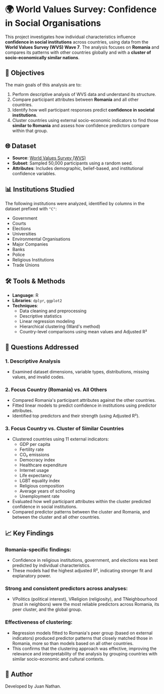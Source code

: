 # 🌍 World Values Survey: Confidence in Social Organisations

This project investigates how individual characteristics influence **confidence in social institutions** across countries, using data from the **World Values Survey (WVS) Wave 7**. The analysis focuses on **Romania** and compares its patterns with other countries globally and with a **cluster of socio-economically similar nations**.

## 🎯 Objectives

The main goals of this analysis are to:

1. Perform descriptive analysis of WVS data and understand its structure.
2. Compare participant attributes between **Romania** and all other countries.
3. Identify how well participant responses predict **confidence in societal institutions**.
4. Cluster countries using external socio-economic indicators to find those **similar to Romania** and assess how confidence predictors compare within that group.

## 🌐 Dataset

- **Source**: [World Values Survey (WVS)](https://www.worldvaluessurvey.org/WVSDocumentationWV7.jsp)
- **Subset**: Sampled 50,000 participants using a random seed.
- **Attributes**: Includes demographic, belief-based, and institutional confidence variables.

## 📊 Institutions Studied

The following institutions were analyzed, identified by columns in the dataset prefixed with `"C"`:

- Government
- Courts
- Elections
- Universities
- Environmental Organisations
- Major Companies
- Banks
- Police
- Religious Institutions
- Trade Unions

## 🛠 Tools & Methods

- **Language**: R  
- **Libraries**: `dplyr`, `ggplot2`
- **Techniques**:
  - Data cleaning and preprocessing
  - Descriptive statistics
  - Linear regression modeling
  - Hierarchical clustering (Ward's method)
  - Country-level comparisons using mean values and Adjusted R²

## 🧪 Questions Addressed

### 1. Descriptive Analysis  
- Examined dataset dimensions, variable types, distributions, missing values, and invalid codes.

### 2. Focus Country (Romania) vs. All Others  
- Compared Romania's participant attributes against the other countries.
- Fitted linear models to predict confidence in institutions using predictor attributes.
- Identified top predictors and their strength (using Adjusted R²).

### 3. Focus Country vs. Cluster of Similar Countries  
- Clustered countries using 11 external indicators:
  - GDP per capita
  - Fertility rate
  - CO₂ emissions
  - Democracy index
  - Healthcare expenditure
  - Internet usage
  - Life expectancy
  - LGBT equality index
  - Religious composition
  - Average years of schooling
  - Unemployment rate
- Evaluated how well participant attributes within the cluster predicted confidence in social institutions.
- Compared predictor patterns between the cluster and Romania, and between the cluster and all other countries.

## 📈 Key Findings

### Romania-specific findings:
- Confidence in religious institutions, government, and elections was best predicted by individual characteristics.
- These models had the highest adjusted R², indicating stronger fit and explanatory power.

### Strong and consistent predictors across analyses:
- VPolitics (political interest), VReligion (religiosity), and TNeighbourhood (trust in neighbors) were the most reliable predictors across Romania, its peer cluster, and the global group.

### Effectiveness of clustering:
- Regression models fitted to Romania's peer group (based on external indicators) produced predictor patterns that closely matched those in Romania, more so than models based on all other countries.
- This confirms that the clustering approach was effective, improving the relevance and interpretability of the analysis by grouping countries with similar socio-economic and cultural contexts.

## 👤 Author

Developed by Juan Nathan.
